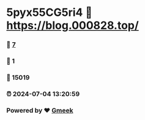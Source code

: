 # 5pyx55CG5ri4 :link: https://blog.000828.top/ 
### :page_facing_up: [7](https://blog.000828.top//tag.html) 
### :speech_balloon: 1 
### :hibiscus: 15019 
### :alarm_clock: 2024-07-04 13:20:59 
### Powered by :heart: [Gmeek](https://github.com/Meekdai/Gmeek)

